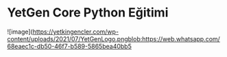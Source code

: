 # YetGen Core Python Eğitimi
![image](https://yetkingencler.com/wp-content/uploads/2021/07/YetGenLogo.pngblob:https://web.whatsapp.com/68eaec1c-db50-46f7-b589-5865bea40bb5